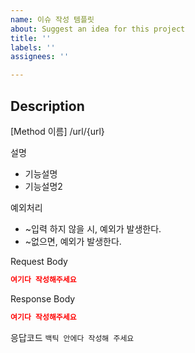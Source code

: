 ```yaml
---
name: 이슈 작성 템플릿
about: Suggest an idea for this project
title: ''
labels: ''
assignees: ''

---
```


## Description

[Method 이름] /url/{url}

설명
- 기능설명
- 기능설명2

예외처리
- ~입력 하지 않을 시, 예외가 발생한다.
- ~없으면, 예외가 발생한다.

Request Body
```json
여기다 작성해주세요
```

Response Body
```json
여기다 작성해주세요
```

응답코드
`백틱 안에다 작성해 주세요`
